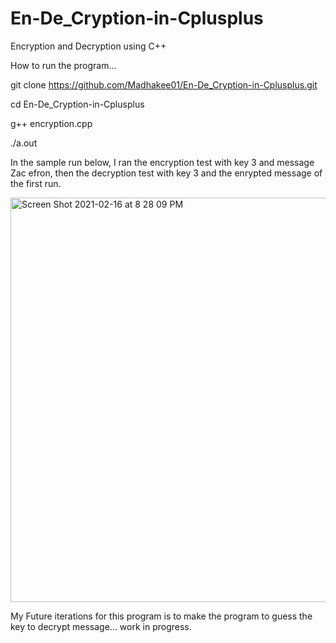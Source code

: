 # En-De_Cryption-in-Cplusplus
Encryption and Decryption using C++


How to run the program...

git clone https://github.com/Madhakee01/En-De_Cryption-in-Cplusplus.git

cd En-De_Cryption-in-Cplusplus

g++ encryption.cpp

./a.out

In the sample run below, I ran the encryption test with key 3 and message Zac efron, then the decryption test with key 3 and the enrypted message of the first run. 

<img width="647" alt="Screen Shot 2021-02-16 at 8 28 09 PM" src="https://user-images.githubusercontent.com/34112414/108143459-d15e7a80-7095-11eb-9ec2-266939a2cc65.png">


My Future iterations for this program is to make the program to guess the key to decrypt message... work in progress. 
